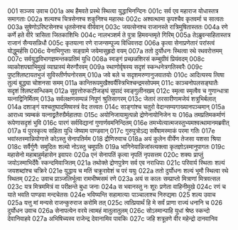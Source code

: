 001	सञ्जय उवाच
001a	अथ हैमवते प्रस्थे स्थित्वा युद्धाभिनन्दिनः
001c	सर्व एव महाराज योधास्तत्र समागताः
002a	शल्यश्च चित्रसेनश्च शकुनिश्च महारथः
002c	अश्वत्थामा कृपश्चैव कृतवर्मा च सात्वतः
003a	सुषेणोऽरिष्टसेनश्च धृतसेनश्च वीर्यवान्
003c	जयत्सेनश्च राजानस्ते रात्रिमुषितास्ततः
004a	रणे कर्णे हते वीरे त्रासिता जितकाशिभिः
004c	नालभञ्शर्म ते पुत्रा हिमवन्तमृते गिरिम्
005a	तेऽब्रुवन्सहितास्तत्र राजानं सैन्यसन्निधौ
005c	कृतयत्ना रणे राजन्सम्पूज्य विधिवत्तदा
006a	कृत्वा सेनाप्रणेतारं परांस्त्वं योद्धुमर्हसि
006c	येनाभिगुप्ताः सङ्ग्रामे जयेमासुहृदो वयम्
007a	ततो दुर्योधनः स्थित्वा रथे रथवरोत्तमम्
007c	सर्वयुद्धविभागज्ञमन्तकप्रतिमं युधि
008a	स्वङ्गं प्रच्छन्नशिरसं कम्बुग्रीवं प्रियंवदम्
008c	व्याकोशपद्माभिमुखं व्याघ्रास्यं मेरुगौरवम्
009a	स्थाणोर्वृषस्य सदृशं स्कन्धनेत्रगतिस्वरैः
009c	पुष्टश्लिष्टायतभुजं सुविस्तीर्णघनोरसम्
010a	जवे बले च सदृशमरुणानुजवातयोः
010c	आदित्यस्य त्विषा तुल्यं बुद्ध्या चोशनसा समम्
011a	कान्तिरूपमुखैश्वर्यैस्त्रिभिश्चन्द्रमसोपमम्
011c	काञ्चनोपलसङ्घातैः सदृशं श्लिष्टसन्धिकम्
012a	सुवृत्तोरुकटीजङ्घं सुपादं स्वङ्गुलीनखम्
012c	स्मृत्वा स्मृत्वैव च गुणान्धात्रा यत्नाद्विनिर्मितम्
013a	सर्वलक्षणसम्पन्नं निपुणं श्रुतिसागरम्
013c	जेतारं तरसारीणामजेयं शत्रुभिर्बलात्
014a	दशाङ्गं यश्चतुष्पादमिष्वस्त्रं वेद तत्त्वतः
014c	साङ्गांश्च चतुरो वेदान्सम्यगाख्यानपञ्चमान्
015a	आराध्य त्र्यम्बकं यत्नाद्व्रतैरुग्रैर्महातपाः
015c	अयोनिजायामुत्पन्नो द्रोणेनायोनिजेन यः
016a	तमप्रतिमकर्माणं रूपेणासदृशं भुवि
016c	पारगं सर्वविद्यानां गुणार्णवमनिन्दितम्
016e	तमभ्येत्यात्मजस्तुभ्यमश्वत्थामानमब्रवीत्
017a	यं पुरस्कृत्य सहिता युधि जेष्याम पाण्डवान्
017c	गुरुपुत्रोऽद्य सर्वेषामस्माकं परमा गतिः
017e	भवांस्तस्मान्नियोगात्ते कोऽस्तु सेनापतिर्मम
018	द्रौणिरुवाच
018a	अयं कुलेन वीर्येण तेजसा यशसा श्रिया
018c	सर्वैर्गुणैः समुदितः शल्यो नोऽस्तु चमूपतिः
019a	भागिनेयान्निजांस्त्यक्त्वा कृतज्ञोऽस्मानुपागतः
019c	महासेनो महाबाहुर्महासेन इवापरः
020a	एनं सेनापतिं कृत्वा नृपतिं नृपसत्तम
020c	शक्यः प्राप्तुं जयोऽस्माभिर्देवैः स्कन्दमिवाजितम्
021a	तथोक्ते द्रोणपुत्रेण सर्व एव नराधिपाः
021c	परिवार्य स्थिताः शल्यं जयशब्दांश्च चक्रिरे
021e	युद्धाय च मतिं चक्रूरावेशं च परं ययुः
022a	ततो दुर्योधनः शल्यं भूमौ स्थित्वा रथे स्थितम्
022c	उवाच प्राञ्जलिर्भूत्वा रामभीष्मसमं रणे
023a	अयं स कालः सम्प्राप्तो मित्राणां मित्रवत्सल
023c	यत्र मित्रममित्रं वा परीक्षन्ते बुधा जनाः
024a	स भवानस्तु नः शूरः प्रणेता वाहिनीमुखे
024c	रणं च याते भवति पाण्डवा मन्दचेतसः
024e	भविष्यन्ति सहामात्याः पाञ्चालाश्च निरुद्यमाः
025	शल्य उवाच
025a	यत्तु मां मन्यसे राजन्कुरुराज करोमि तत्
025c	त्वत्प्रियार्थं हि मे सर्वं प्राणा राज्यं धनानि च
026	दुर्योधन उवाच
026a	सेनापत्येन वरये त्वामहं मातुलातुलम्
026c	सोऽस्मान्पाहि युधां श्रेष्ठ स्कन्दो देवानिवाहवे
027a	अभिषिच्यस्व राजेन्द्र देवानामिव पावकिः
027c	जहि शत्रून्रणे वीर महेन्द्रो दानवानिव
